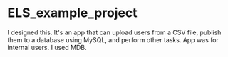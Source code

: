 # ELS_example_project
I designed this. It's an app that can upload users from a CSV file, publish them to a database using MySQL, and perform other tasks. App was for internal users. I used MDB.
